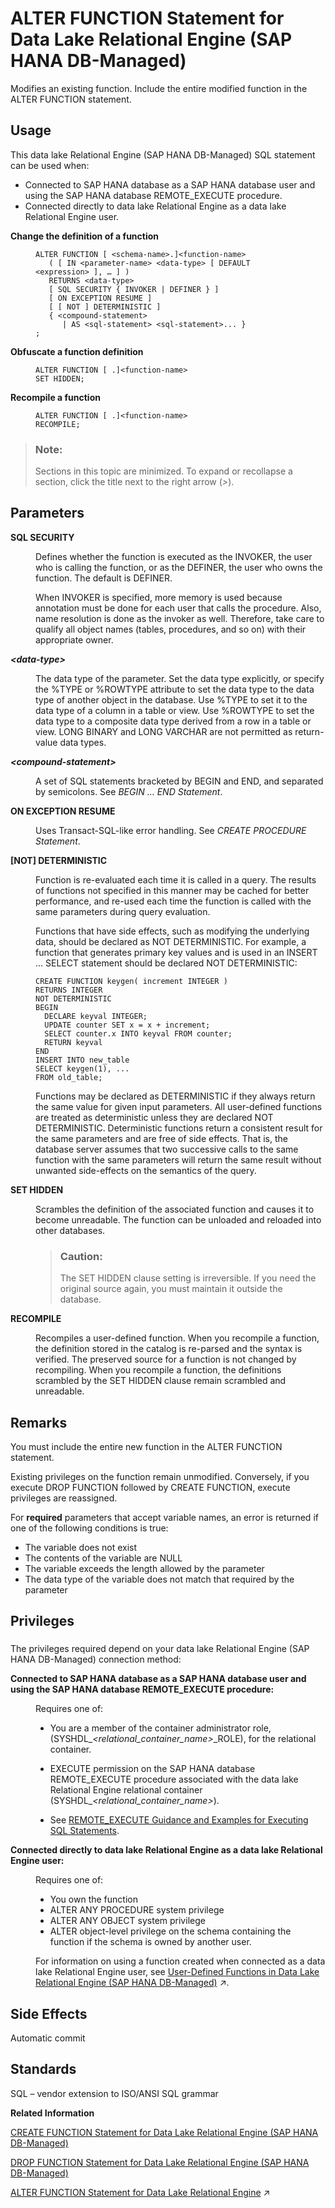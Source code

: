 <!-- loio3d7a54b993a74668b60ab048e299fbec -->

# ALTER FUNCTION Statement for Data Lake Relational Engine \(SAP HANA DB-Managed\)

Modifies an existing function. Include the entire modified function in the ALTER FUNCTION statement.



<a name="loio3d7a54b993a74668b60ab048e299fbec__section_jzt_bmj_g4b"/>

## Usage

This data lake Relational Engine \(SAP HANA DB-Managed\) SQL statement can be used when:

-   Connected to SAP HANA database as a SAP HANA database user and using the SAP HANA database REMOTE\_EXECUTE procedure.
-   Connected directly to data lake Relational Engine as a data lake Relational Engine user.




<dl>
<dt><b>

Change the definition of a function

</b></dt>
<dd>

```
ALTER FUNCTION [ <schema-name>.]<function-name> 
   ( [ IN <parameter-name> <data-type> [ DEFAULT <expression> ], … ] )
   RETURNS <data-type> 
   [ SQL SECURITY { INVOKER | DEFINER } ]
   [ ON EXCEPTION RESUME ]
   [ [ NOT ] DETERMINISTIC ]
   { <compound-statement> 
      | AS <sql-statement> <sql-statement>... }
;
```



</dd><dt><b>

Obfuscate a function definition

</b></dt>
<dd>

```
ALTER FUNCTION [ .]<function-name> 
SET HIDDEN;
```



</dd><dt><b>

Recompile a function

</b></dt>
<dd>

```
ALTER FUNCTION [ .]<function-name>
RECOMPILE;
```



</dd>
</dl>



> ### Note:  
> Sections in this topic are minimized. To expand or recollapse a section, click the title next to the right arrow \(*\>*\).



<a name="loio3d7a54b993a74668b60ab048e299fbec__section_jnd_wqk_sqb"/>

## Parameters


<dl>
<dt><b>

SQL SECURITY

</b></dt>
<dd>

Defines whether the function is executed as the INVOKER, the user who is calling the function, or as the DEFINER, the user who owns the function. The default is DEFINER.

When INVOKER is specified, more memory is used because annotation must be done for each user that calls the procedure. Also, name resolution is done as the invoker as well. Therefore, take care to qualify all object names \(tables, procedures, and so on\) with their appropriate owner.



</dd><dt><b>

*<data-type\>*

</b></dt>
<dd>

The data type of the parameter. Set the data type explicitly, or specify the %TYPE or %ROWTYPE attribute to set the data type to the data type of another object in the database. Use %TYPE to set it to the data type of a column in a table or view. Use %ROWTYPE to set the data type to a composite data type derived from a row in a table or view. LONG BINARY and LONG VARCHAR are not permitted as return-value data types.



</dd><dt><b>

*<compound-statement\>*

</b></dt>
<dd>

A set of SQL statements bracketed by BEGIN and END, and separated by semicolons. See *BEGIN … END Statement*.



</dd><dt><b>

ON EXCEPTION RESUME

</b></dt>
<dd>

Uses Transact-SQL-like error handling. See *CREATE PROCEDURE Statement*.



</dd><dt><b>

\[NOT\] DETERMINISTIC

</b></dt>
<dd>

Function is re-evaluated each time it is called in a query. The results of functions not specified in this manner may be cached for better performance, and re-used each time the function is called with the same parameters during query evaluation.

Functions that have side effects, such as modifying the underlying data, should be declared as NOT DETERMINISTIC. For example, a function that generates primary key values and is used in an INSERT … SELECT statement should be declared NOT DETERMINISTIC:

```
CREATE FUNCTION keygen( increment INTEGER ) 
RETURNS INTEGER 
NOT DETERMINISTIC 
BEGIN   
  DECLARE keyval INTEGER;  
  UPDATE counter SET x = x + increment;  
  SELECT counter.x INTO keyval FROM counter;   
  RETURN keyval 
END 
INSERT INTO new_table 
SELECT keygen(1), ... 
FROM old_table;
```

Functions may be declared as DETERMINISTIC if they always return the same value for given input parameters. All user-defined functions are treated as deterministic unless they are declared NOT DETERMINISTIC. Deterministic functions return a consistent result for the same parameters and are free of side effects. That is, the database server assumes that two successive calls to the same function with the same parameters will return the same result without unwanted side-effects on the semantics of the query.



</dd><dt><b>

SET HIDDEN

</b></dt>
<dd>

Scrambles the definition of the associated function and causes it to become unreadable. The function can be unloaded and reloaded into other databases.

> ### Caution:  
> The SET HIDDEN clause setting is irreversible. If you need the original source again, you must maintain it outside the database.



</dd><dt><b>

RECOMPILE

</b></dt>
<dd>

Recompiles a user-defined function. When you recompile a function, the definition stored in the catalog is re-parsed and the syntax is verified. The preserved source for a function is not changed by recompiling. When you recompile a function, the definitions scrambled by the SET HIDDEN clause remain scrambled and unreadable.



</dd>
</dl>



<a name="loio3d7a54b993a74668b60ab048e299fbec__section_hsf_zqk_sqb"/>

## Remarks

You must include the entire new function in the ALTER FUNCTION statement.

Existing privileges on the function remain unmodified. Conversely, if you execute DROP FUNCTION followed by CREATE FUNCTION, execute privileges are reassigned.

For **required** parameters that accept variable names, an error is returned if one of the following conditions is true:

-   The variable does not exist
-   The contents of the variable are NULL
-   The variable exceeds the length allowed by the parameter
-   The data type of the variable does not match that required by the parameter



<a name="loio3d7a54b993a74668b60ab048e299fbec__section_df1_11q_wwb"/>

## Privileges



### 

The privileges required depend on your data lake Relational Engine \(SAP HANA DB-Managed\) connection method:


<dl>
<dt><b>

Connected to SAP HANA database as a SAP HANA database user and using the SAP HANA database REMOTE\_EXECUTE procedure:

</b></dt>
<dd>

Requires one of:

-   You are a member of the container administrator role, \(SYSHDL\_*<relational\_container\_name\>*\_ROLE\), for the relational container.
-   EXECUTE permission on the SAP HANA database REMOTE\_EXECUTE procedure associated with the data lake Relational Engine relational container \(SYSHDL\_*<relational\_container\_name\>*\).

-   See [REMOTE\_EXECUTE Guidance and Examples for Executing SQL Statements](remote-execute-guidance-and-examples-for-executing-sql-statements-fd99ac0.md).




</dd><dt><b>

Connected directly to data lake Relational Engine as a data lake Relational Engine user:

</b></dt>
<dd>

Requires one of:

-   You own the function
-   ALTER ANY PROCEDURE system privilege
-   ALTER ANY OBJECT system privilege
-   ALTER object-level privilege on the schema containing the function if the schema is owned by another user.

For information on using a function created when connected as a data lake Relational Engine user, see [User-Defined Functions in Data Lake Relational Engine (SAP HANA DB-Managed)](https://help.sap.com/viewer/9220e7fec0fe4503b5c5a6e21d584e63/2023_4_QRC/en-US/abea6df6284d46c8b2265c477be1f704.html "User-defined functions are a class of procedures that return a single value to the calling environment.") :arrow_upper_right:.



</dd>
</dl>



<a name="loio3d7a54b993a74668b60ab048e299fbec__section_m21_crk_sqb"/>

## Side Effects

Automatic commit



<a name="loio3d7a54b993a74668b60ab048e299fbec__section_eqd_drk_sqb"/>

## Standards

SQL – vendor extension to ISO/ANSI SQL grammar

**Related Information**  


[CREATE FUNCTION Statement for Data Lake Relational Engine \(SAP HANA DB-Managed\)](create-function-statement-for-data-lake-relational-engine-sap-hana-db-managed-abddfd6.md "Creates a user-defined function in the database. A function can be created for another user by specifying an owner name. Subject to permissions, a user-defined function can be used in exactly the same way as other non-aggregate functions.")

[DROP FUNCTION Statement for Data Lake Relational Engine \(SAP HANA DB-Managed\)](drop-function-statement-for-data-lake-relational-engine-sap-hana-db-managed-58c58a9.md "Removes a user-defined function from the database.")

[ALTER FUNCTION Statement for Data Lake Relational Engine](https://help.sap.com/viewer/19b3964099384f178ad08f2d348232a9/2023_4_QRC/en-US/a61280af84f21015a184bc25f16886f8.html "Modifies an existing function. Include the entire modified function in the ALTER FUNCTION statement.") :arrow_upper_right:

